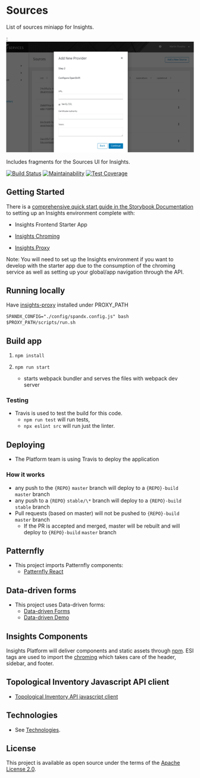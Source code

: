 
# Sources

List of sources miniapp for Insights.

:![Main screen with "Add a new Source" modal](https://raw.githubusercontent.com/martinpovolny/topological_inventory-ui/master/doc/images/sources-main-add.jpg)

Includes fragments for the Sources UI for Insights.

[![Build Status](https://travis-ci.org/ManageIQ/sources-ui.svg?branch=master)](https://travis-ci.org/ManageIQ/sources-ui)
[![Maintainability](https://api.codeclimate.com/v1/badges/039360fc91bcfa8b5232/maintainability)](https://codeclimate.com/github/ManageIQ/sources-ui/maintainability)
[![Test Coverage](https://api.codeclimate.com/v1/badges/039360fc91bcfa8b5232/test_coverage)](https://codeclimate.com/github/ManageIQ/sources-ui/test_coverage)


## Getting Started

There is a [comprehensive quick start guide in the Storybook Documentation](https://github.com/RedHatInsights/insights-frontend-storybook/blob/master/src/docs/welcome/quickStart/DOC.md) to setting up an Insights environment complete with:

- Insights Frontend Starter App

- [Insights Chroming](https://github.com/RedHatInsights/insights-chrome)
- [Insights Proxy](https://github.com/RedHatInsights/insights-proxy)

Note: You will need to set up the Insights environment if you want to develop
with the starter app due to the consumption of the chroming service as well as
setting up your global/app navigation through the API.

## Running locally
Have [insights-proxy](https://github.com/RedHatInsights/insights-proxy) installed under PROXY_PATH

```shell
SPANDX_CONFIG="./config/spandx.config.js" bash $PROXY_PATH/scripts/run.sh
```


## Build app

1. ```npm install```

2. ```npm run start```
    - starts webpack bundler and serves the files with webpack dev server

### Testing

- Travis is used to test the build for this code.
  - `npm run test` will run tests,
  - `npx eslint src` will run just the linter.

## Deploying

- The Platform team is using Travis to deploy the application

### How it works

- any push to the `{REPO}` `master` branch will deploy to a `{REPO}-build` `master` branch
- any push to a `{REPO}` `stable/\*` branch will deploy to a `{REPO}-build` `stable` branch
- Pull requests (based on master) will not be pushed to `{REPO}-build` `master` branch
  - If the PR is accepted and merged, master will be rebuilt and will deploy to `{REPO}-build` `master` branch

## Patternfly

- This project imports Patternfly components:
  - [Patternfly React](https://github.com/patternfly/patternfly-react)

## Data-driven forms

- This project uses Data-driven forms:
  - [Data-driven Forms](https://github.com/data-driven-forms)
  - [Data-driven Demo](http://data-driven-forms.surge.sh/)

## Insights Components

Insights Platform will deliver components and static assets through [npm](https://www.npmjs.com/package/@red-hat-insights/insights-frontend-components). ESI tags are used to import the [chroming](https://github.com/RedHatInsights/insights-chrome) which takes care of the header, sidebar, and footer.

## Topological Inventory Javascript API client

- [Topological Inventory API javascript client](https://github.com/ManageIQ/topological_inventory-api-jsclient)


## Technologies

- See [Technologies](doc/technologies.md).

## License

This project is available as open source under the terms of the [Apache License 2.0](http://www.apache.org/licenses/LICENSE-2.0).
